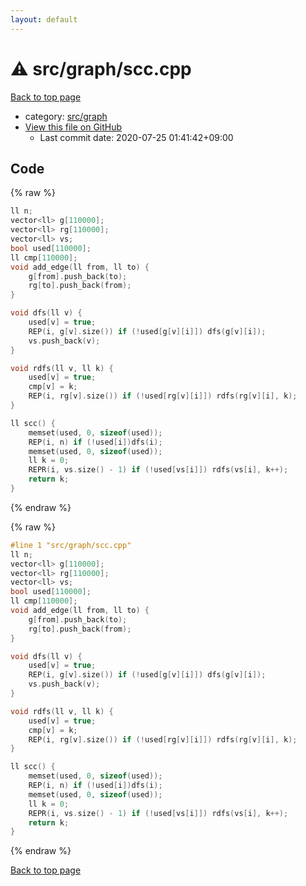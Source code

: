 ```yaml
---
layout: default
---
```


<!-- mathjax config similar to math.stackexchange -->
<script type="text/javascript" async
  src="https://cdnjs.cloudflare.com/ajax/libs/mathjax/2.7.5/MathJax.js?config=TeX-MML-AM_CHTML">
</script>
<script type="text/x-mathjax-config">
  MathJax.Hub.Config({
    TeX: { equationNumbers: { autoNumber: "AMS" }},
    tex2jax: {
      inlineMath: [ ['$','$'] ],
      processEscapes: true
    },
    "HTML-CSS": { matchFontHeight: false },
    displayAlign: "left",
    displayIndent: "2em"
  });
</script>

<script type="text/javascript" src="https://cdnjs.cloudflare.com/ajax/libs/jquery/3.4.1/jquery.min.js"></script>
<script src="https://cdn.jsdelivr.net/npm/jquery-balloon-js@1.1.2/jquery.balloon.min.js" integrity="sha256-ZEYs9VrgAeNuPvs15E39OsyOJaIkXEEt10fzxJ20+2I=" crossorigin="anonymous"></script>
<script type="text/javascript" src="../../../assets/js/copy-button.js"></script>
<link rel="stylesheet" href="../../../assets/css/copy-button.css" />


# :warning: src/graph/scc.cpp

<a href="../../../index.html">Back to top page</a>

* category: <a href="../../../index.html#5442c8f317d712204bf06ed26672e17c">src/graph</a>
* <a href="{{ site.github.repository_url }}/blob/master/src/graph/scc.cpp">View this file on GitHub</a>
    - Last commit date: 2020-07-25 01:41:42+09:00




## Code

<a id="unbundled"></a>
{% raw %}
```cpp
ll n;
vector<ll> g[110000];
vector<ll> rg[110000];
vector<ll> vs;
bool used[110000];
ll cmp[110000];
void add_edge(ll from, ll to) {
	g[from].push_back(to);
	rg[to].push_back(from);
}

void dfs(ll v) {
	used[v] = true;
	REP(i, g[v].size()) if (!used[g[v][i]]) dfs(g[v][i]);
	vs.push_back(v);
}

void rdfs(ll v, ll k) {
	used[v] = true;
	cmp[v] = k;
	REP(i, rg[v].size()) if (!used[rg[v][i]]) rdfs(rg[v][i], k);
}

ll scc() {
	memset(used, 0, sizeof(used));
	REP(i, n) if (!used[i])dfs(i);
	memset(used, 0, sizeof(used));
	ll k = 0;
	REPR(i, vs.size() - 1) if (!used[vs[i]]) rdfs(vs[i], k++);
	return k;
}
```
{% endraw %}

<a id="bundled"></a>
{% raw %}
```cpp
#line 1 "src/graph/scc.cpp"
ll n;
vector<ll> g[110000];
vector<ll> rg[110000];
vector<ll> vs;
bool used[110000];
ll cmp[110000];
void add_edge(ll from, ll to) {
	g[from].push_back(to);
	rg[to].push_back(from);
}

void dfs(ll v) {
	used[v] = true;
	REP(i, g[v].size()) if (!used[g[v][i]]) dfs(g[v][i]);
	vs.push_back(v);
}

void rdfs(ll v, ll k) {
	used[v] = true;
	cmp[v] = k;
	REP(i, rg[v].size()) if (!used[rg[v][i]]) rdfs(rg[v][i], k);
}

ll scc() {
	memset(used, 0, sizeof(used));
	REP(i, n) if (!used[i])dfs(i);
	memset(used, 0, sizeof(used));
	ll k = 0;
	REPR(i, vs.size() - 1) if (!used[vs[i]]) rdfs(vs[i], k++);
	return k;
}

```
{% endraw %}

<a href="../../../index.html">Back to top page</a>

